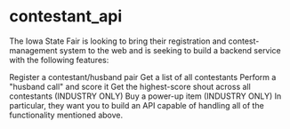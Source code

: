 # contestant_api

The Iowa State Fair is looking to bring their registration and contest-management system to the web and is seeking to build a backend service with the following features:

Register a contestant/husband pair
Get a list of all contestants
Perform a "husband call" and score it
Get the highest-score shout across all contestants (INDUSTRY ONLY)
Buy a power-up item (INDUSTRY ONLY)
In particular, they want you to build an API capable of handling all of the functionality mentioned above.
